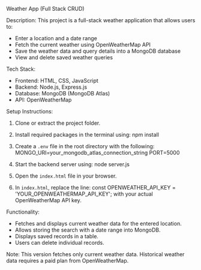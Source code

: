 Weather App (Full Stack CRUD)

Description:
This project is a full-stack weather application that allows users to:
- Enter a location and a date range
- Fetch the current weather using OpenWeatherMap API
- Save the weather data and query details into a MongoDB database
- View and delete saved weather queries

Tech Stack:
- Frontend: HTML, CSS, JavaScript
- Backend: Node.js, Express.js
- Database: MongoDB (MongoDB Atlas)
- API: OpenWeatherMap

Setup Instructions:
1. Clone or extract the project folder.
2. Install required packages in the terminal using:
   npm install

3. Create a `.env` file in the root directory with the following:
   MONGO_URI=your_mongodb_atlas_connection_string
   PORT=5000

4. Start the backend server using:
   node server.js

5. Open the `index.html` file in your browser.

6. In `index.html`, replace the line:
   const OPENWEATHER_API_KEY = 'YOUR_OPENWEATHERMAP_API_KEY';
   with your actual OpenWeatherMap API key.

Functionality:
- Fetches and displays current weather data for the entered location.
- Allows storing the search with a date range into MongoDB.
- Displays saved records in a table.
- Users can delete individual records.

Note:
This version fetches only current weather data. Historical weather data requires a paid plan from OpenWeatherMap.
